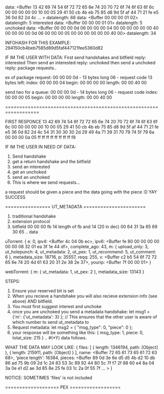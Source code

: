 data:  <Buffer 13 42 69 74 54 6f 72 72 65 6e 74 20 70 72 6f 74 6f 63 6f 6c 00 00 00 00 00 10 00 05 29 41 50 cb 4b eb 75 85 d8 9d 5f af 44 71 21 fe e5 36 0d 82 2d 4c ... >
datalength:  68
data:  <Buffer 00 00 00 01 02>
datalength:  5
interested
data:  <Buffer 00 00 00 01 01>
datalength:  5
unchoked
data:  <Buffer 00 00 00 0d 06 00 00 00 04 00 00 00 00 00 00 40 00 00 00 00 0d 06 00 00 00 05 00 00 00 00 00 00 40 00>
datalength:  34


INFOHASH FOR THIS EXAMPLE: 294150cb4beb7585d89d5faf447121fee5360d82

IF IM THE USER WITH DATA:
First send handshakes and bitfield
reply: interested
Then send an interested
reply: unchoked
then send a unchoked
reply: package requests..

ex of package request:
00 00 00 0d - 13 bytes long
06 - request code
13 bytes left:
index:  00 00 00 04
begin:  00 00 00 00
length: 00 00 40 00

send two for a queue:
00 00 00 0d - 14 bytes long
06 - request code
index:  00 00 00 05
begin:  00 00 00 00
length: 00 00 40 00







==================================================================







FIRST RESPONCE
13 42 69 74 54 6f 72 72 65 6e
74 20 70 72 6f 74 6f 63 6f 6c
00 00 00 00 00 10 00 05 29 41
50 cb 4b eb 75 85 d8 9d 5f af
44 71 21 fe e5 36 0d 82 2d 4c
54 31 30 30 30 2d 29 49 4a 71
39 31 70 79 74 5f 79 6a 00 00
00 0a 05 ff ff ff ff ff ff ff
ff f8

IF IM THE USER IN NEED OF DATA:
1) Send handshake
2) get a return handshake and the bitfield
3) send an interested
4) get an unchoked
5) send an unchoked
6) This is where we send requests...

a request should be given a piece and the data going with the piece :D YAY SUCCESS









================ UT_METADATA ======================
1) traditional handshake
2) extension protocol
3) bitfield
00 00 00 fb 14  length of fb and 14 (20 in dec)
00
64 31 3a 65 69 30 65 .. data

uTorrent:
{ e: 0,
  ipv4: <Buffer 4c 04 0b ec>,
  ipv6: <Buffer fe 80 00 00 00 00 00 00 08 32 01 ea 3f 1e 44 df>,
  complete_ago: 43,
  m:
   { upload_only: 3,
     ut_holepunch: 4,
     ut_metadata: 2,
     ut_pex: 1,
     ut_recommend: 5,
     ut_comment: 6 },
  metadata_size: 18716,
  p: 35557,
  reqq: 255,
  v: <Buffer c2 b5 54 6f 72 72 65 6e 74 20 4d 61 63 20 31 2e 38 2e 37>,
  yourip: <Buffer 7f 00 00 01> }

  webTorrent:
  { m: { ut_metadata: 1, ut_pex: 2 }, metadata_size: 13143 }



  STEPS:
  1) Ensure your reserved bit is set
  2) When you recieve a handshake you will also recieve extension info (see above) AND bitfield.
  3) You must first suggest interest and unchoke
  4) once you are unchoked you send a metadata handshake:
  let msg1 = {'m': {'ut_metadata': 3} };
  // This ensures that the other user is aware of which number to send ut_metadata to
  5) Request metadata:
  let msg2 = { "msg_type": 0, "piece": 0 };
  6) your response will be something like this:
  { msg_type: 1, piece: 0, total_size: 215 } .. #(*Y) data follows.

  WHAT THE DATA MAY LOOK LIKE:
  { files:
   [ { length: 1346194, path: [Object] },
     { length: 215911, path: [Object] } ],
  name: <Buffer 72 65 61 73 65 61 72 63 68>,
  'piece length': 16384,
  pieces: <Buffer 89 0d 3e 6e d5 d5 4b d2 10 db 86 ad 75 9b 09 2d 1c 24 83 53 3c 89 92 44 80 5c 7f f7 2f 88 60 e4 8a 04 3a 0e e1 d2 ae 3d 85 8e 25 fe 03 1c 2a 0f 55 7f ... > }

  NOTICE: SOMETIMES 'files' is not included









  =================== PEX ==================
  
